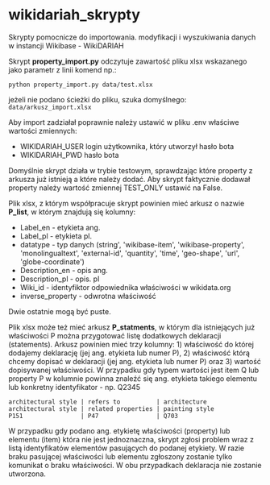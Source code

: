 # wikidariah_skrypty
Skrypty pomocnicze do importowania. modyfikacji i wyszukiwania danych w instancji Wikibase - WikiDARIAH 

Skrypt **property_import.py** odczytuje zawartość pliku xlsx wskazanego jako parametr z linii komend np.:
```
python property_import.py data/test.xlsx
```
jeżeli nie podano ścieżki do pliku, szuka domyślnego: `data/arkusz_import.xlsx`

Aby import zadziałał poprawnie należy ustawić w pliku .env właściwe wartości zmiennych:
 - WIKIDARIAH_USER login użytkownika, który utworzył hasło bota
 - WIKIDARIAH_PWD hasło bota

Domyślnie skrypt działa w trybie testowym, sprawdzając które property z arkusza już istnieją
a które należy dodać. Aby skrypt faktycznie dodawał property należy wartość zmiennej TEST_ONLY ustawić na False.

Plik xlsx, z którym współpracuje skrypt powinien mieć arkusz o nazwie **P_list**, w którym 
znajdują się kolumny:

- Label_en - etykieta ang.
- Label_pl - etykieta pl.
- datatype - typ danych (string', 'wikibase-item', 'wikibase-property', 'monolingualtext', 'external-id', 'quantity', 'time', 'geo-shape', 'url', 'globe-coordinate')
- Description_en - opis ang.
- Description_pl - opis. pl
- Wiki_id - identyfiktor odpowiednika właściwości w wikidata.org
- inverse_property - odwrotna właściwość

Dwie ostatnie mogą być puste.

Plik xlsx może też mieć arkusz **P_statments**, w którym dla istniejących już właściwości P można przygotować listę dodatkowych deklaracji (statements).
Arkusz powinien mieć trzy kolumny: 1) właściwość do której dodajemy deklarację (jej ang. etykieta lub numer P), 2) właściwość którą chcemy dopisać w deklaracji (jej ang. etykieta lub numer P) oraz 3) wartość dopisywanej właściwości. W przypadku gdy typem wartości jest item Q lub property P w kolumnie powinna znaleźć się ang. etykieta takiego elementu lub konkretny identyfikator - np. Q2345 
```
architectural style | refers to          | architecture
architectural style | related properties | painting style
P151                | P47                | Q703
```

W przypadku gdy podano ang. etykietę właściwości (property) lub elementu (item) która nie jest jednoznaczna, skrypt zgłosi problem wraz z listą identyfikatów elementów pasujących do podanej etykiety. W razie braku pasującej właściwości lub elementu zgłoszony zostanie tylko komunikat o braku właściwości. W obu przypadkach deklaracja nie zostanie utworzona. 
